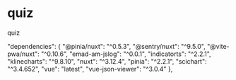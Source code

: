 # quiz
quiz


"dependencies": {
    "@pinia/nuxt": "^0.5.3",
    "@sentry/nuxt": "^9.5.0",
    "@vite-pwa/nuxt": "^0.10.6",
    "emad-am-jslog": "^0.0.1",
    "indicatorts": "^2.2.1",
    "klinecharts": "^9.8.10",
    "nuxt": "^3.12.4",
    "pinia": "^2.2.1",
    "scichart": "^3.4.652",
    "vue": "latest",
    "vue-json-viewer": "^3.0.4"
  },